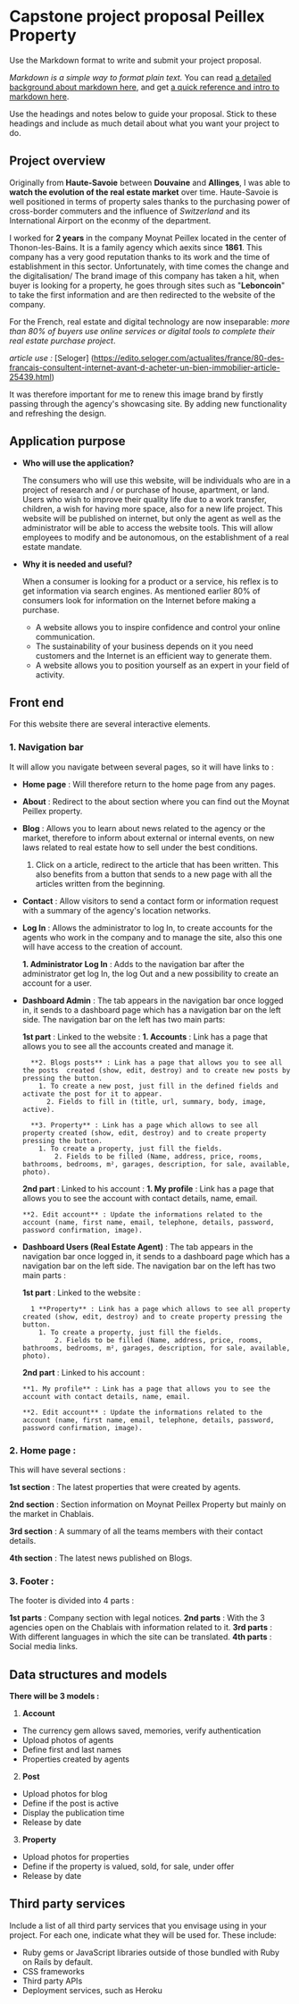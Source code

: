 # Capstone project proposal Peillex Property

Use the Markdown format to write and submit your project proposal.

_Markdown is a simple way to format plain text._  You can read [a detailed background about markdown here](https://daringfireball.net/projects/markdown/), and get [a quick reference and intro to markdown here](http://commonmark.org/help/).

Use the headings and notes below to guide your proposal.  Stick to these headings and include as much detail about what you want your project to do.

## Project overview

Originally from **Haute-Savoie** between **Douvaine** and **Allinges**, I was able to **watch the evolution of the real estate market** over time. Haute-Savoie is well positioned in terms of property sales thanks to the purchasing power of cross-border commuters and the influence of *Switzerland* and its International Airport on the econmy of the department.

I worked for **2 years** in the company Moynat Peillex located in the center of Thonon-les-Bains. It is a family agency which aexits since **1861**. This company has a very good reputation thanks to its work and the time of establishment in this sector. Unfortunately, with time comes the change and the digitalisation/ The brand image of this company has taken a hit, when buyer is looking for a property, he goes through sites such as "**Leboncoin**" to take the first information and are then redirected to the website of the company.

For the French, real estate and digital technology are now inseparable: *more than 80% of buyers use online services or digital tools to complete their real estate purchase project*.

*article use :* [Seloger] (https://edito.seloger.com/actualites/france/80-des-francais-consultent-internet-avant-d-acheter-un-bien-immobilier-article-25439.html)

It was therefore important for me to renew this image brand by firstly passing through the agency's showcasing site. By adding new functionality and refreshing the design.

## Application purpose

* **Who will use the application?**

  The consumers who will use this website, will be individuals who are in a project of research and / or purchase of house, apartment, or land. Users who wish to improve their quality life due to a work transfer, children, a wish for having more space, also for a new life project. This website will be published on internet, but only the agent as well as the administrator will be able to access the website tools. This will allow employees to modify and be autonomous, on the establishment of a real estate mandate.

* **Why it is needed and useful?**

  When a consumer is looking for a product or a service, his reflex is to get information via search engines. As mentioned earlier 80% of consumers look for information on the Internet before making a purchase.

    * A website allows you to inspire confidence and control your online communication.
    * The sustainability of your business depends on it you need customers and the Internet is an efficient way to generate them.
    * A website allows you to position yourself as an expert in your field of activity.

## Front end

For this website there are several interactive elements.

### 1. Navigation bar

 It will allow you navigate between several pages, so it will have links to :
 * **Home page** : Will therefore return to the home page from any pages.

 * **About** : Redirect to the about section where you can find out the Moynat Peillex property.

 * **Blog** : Allows you to learn about news related to the agency or the market, therefore to inform about external or internal events, on new laws related to real estate how to sell under the best conditions.
      1. Click on a article, redirect to the article that has been written. This also benefits from a button that sends to a new page with all the articles written from the beginning.

 * **Contact** : Allow visitors to send a contact form or information request with a summary of the agency's location networks.

 * **Log In** : Allows the administrator to log In, to create accounts for the agents who work in the company and to manage the site, also this one will have access to the creation of account.

    **1. Administrator Log In** :  Adds to the navigation bar after the administrator get log In, the log Out and a new possibility to create an account for a user.

* **Dashboard Admin** : The tab appears in the navigation bar once logged in, it sends to a dashboard page which has a navigation bar on the left side. The navigation bar on the left has two main parts:

    **1st part** : Linked to the website :
        **1. Accounts** :  Link has a page that allows you to see all the accounts created and manage it.

        **2. Blogs posts** : Link has a page that allows you to see all the posts  created (show, edit, destroy) and to create new posts by pressing the button.
          1. To create a new post, just fill in the defined fields and activate the post for it to appear.
            2. Fields to fill in (title, url, summary, body, image, active).

        **3. Property** : Link has a page which allows to see all property created (show, edit, destroy) and to create property pressing the button.
          1. To create a property, just fill the fields.
              2. Fields to be filled (Name, address, price, rooms, bathrooms, bedrooms, m², garages, description, for sale, available, photo).

    **2nd part** : Linked to his account :
      **1. My profile** : Link has a page that allows you to see the account with contact details, name, email.

      **2. Edit account** : Update the informations related to the account (name, first name, email, telephone, details, password, password confirmation, image).

* **Dashboard Users (Real Estate Agent)** : The tab appears in the navigation bar once logged in, it sends to a dashboard page which has a navigation bar on the left side. The navigation bar on the left has two main parts :

    **1st part** : Linked to the website :

        1 **Property** : Link has a page which allows to see all property created (show, edit, destroy) and to create property pressing the button.
          1. To create a property, just fill the fields.
              2. Fields to be filled (Name, address, price, rooms, bathrooms, bedrooms, m², garages, description, for sale, available, photo).

    **2nd part** : Linked to his account :

      **1. My profile** : Link has a page that allows you to see the account with contact details, name, email.

      **2. Edit account** : Update the informations related to the account (name, first name, email, telephone, details, password, password confirmation, image).

### 2. Home page :

This will have several sections :

  **1st section** : The latest properties that were created by agents.

  **2nd section** : Section information on Moynat Peillex Property but mainly on the market in Chablais.

  **3rd section** : A summary of all the teams members with their contact details.

  **4th section** : The latest news published on Blogs.

### 3. Footer :

The footer is divided into 4 parts :

  **1st parts** : Company section with legal notices.
  **2nd parts** : With the 3 agencies open on the Chablais with information related to it.
  **3rd parts** : With different languages in which the site can be translated.
  **4th parts** : Social media links.

## Data structures and models

**There will be 3 models :**

1. **Account**
  * The currency gem allows saved, memories, verify authentication
  * Upload photos of agents
  * Define first and last names
  * Properties created by agents

2. **Post**
  * Upload photos for blog
  * Define if the post is active
  * Display the publication time
  * Release by date

3. **Property**
  * Upload photos for properties
  * Define if the property is valued, sold, for sale, under offer
  * Release by date

## Third party services

Include a list of all third party services that you envisage using in your project.  For each one, indicate what they will be used for.  These include:

* Ruby gems or JavaScript libraries outside of those bundled with Ruby on Rails by default.
* CSS frameworks
* Third party APIs
* Deployment services, such as Heroku
